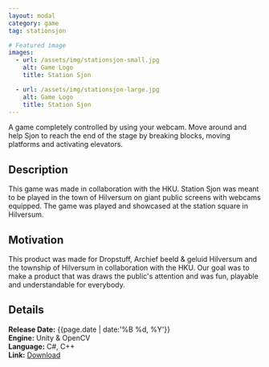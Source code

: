 ```yaml
---
layout: modal
category: game
tag: stationsjon

# Featured image
images:
  - url: /assets/img/stationsjon-small.jpg
    alt: Game Logo
    title: Station Sjon

  - url: /assets/img/stationsjon-large.jpg
    alt: Game Logo
    title: Station Sjon
---
```

A game completely controlled by using your webcam. Move around and help Sjon to reach the end of the stage by breaking blocks, moving platforms and activating elevators.
<!--content-->

## Description
This game was made in collaboration with the HKU. Station Sjon was meant to be played in the town of Hilversum on giant public screens with webcams equipped. The game was played and showcased at the station square in Hilversum. 

## Motivation
This product was made for Dropstuff, Archief beeld & geluid Hilversum and the township of Hilversum in collaboration with the HKU. Our goal was to make a product that was draws the public's attention and was fun, playable and understandable for everybody.

## Details
**Release Date:** {{page.date | date:'%B %d, %Y'}}  
**Engine:** Unity & OpenCV  
**Language:** C#, C++    
**Link:**  [Download](https://gearedgames.itch.io/station-sjon)
